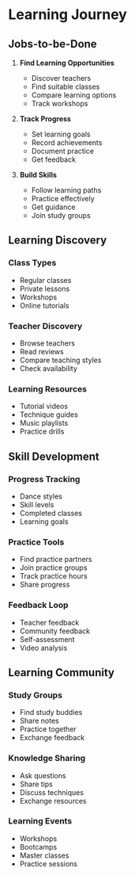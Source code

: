# Learning Journey

## Jobs-to-be-Done

1. **Find Learning Opportunities**
   - Discover teachers
   - Find suitable classes
   - Compare learning options
   - Track workshops

2. **Track Progress**
   - Set learning goals
   - Record achievements
   - Document practice
   - Get feedback

3. **Build Skills**
   - Follow learning paths
   - Practice effectively
   - Get guidance
   - Join study groups

## Learning Discovery

### Class Types
- Regular classes
- Private lessons
- Workshops
- Online tutorials

### Teacher Discovery
- Browse teachers
- Read reviews
- Compare teaching styles
- Check availability

### Learning Resources
- Tutorial videos
- Technique guides
- Music playlists
- Practice drills

## Skill Development

### Progress Tracking
- Dance styles
- Skill levels
- Completed classes
- Learning goals

### Practice Tools
- Find practice partners
- Join practice groups
- Track practice hours
- Share progress

### Feedback Loop
- Teacher feedback
- Community feedback
- Self-assessment
- Video analysis

## Learning Community

### Study Groups
- Find study buddies
- Share notes
- Practice together
- Exchange feedback

### Knowledge Sharing
- Ask questions
- Share tips
- Discuss techniques
- Exchange resources

### Learning Events
- Workshops
- Bootcamps
- Master classes
- Practice sessions 